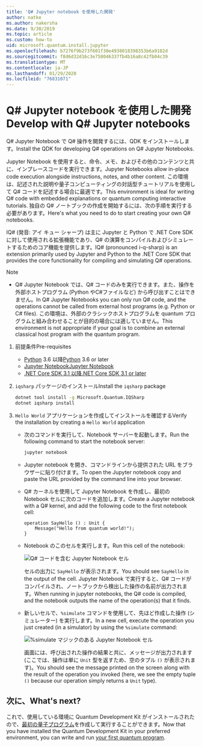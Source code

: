 ```yaml
---
title: 'Q# Jupyter notebook を使用した開発'
author: natke
ms.author: nakersha
ms.date: 9/30/2019
ms.topic: article
ms.custom: how-to
uid: microsoft.quantum.install.jupyter
ms.openlocfilehash: b7276f9b273f601f30e4938018398353b6a9102d
ms.sourcegitcommit: f8d6d32d16c3e758046337fb4b16a8c42fb04c39
ms.translationtype: MT
ms.contentlocale: ja-JP
ms.lasthandoff: 01/29/2020
ms.locfileid: "76831071"
---
```

# <a name="develop-with-q-jupyter-notebooks"></a><span data-ttu-id="62771-102">Q# Jupyter notebook を使用した開発</span><span class="sxs-lookup"><span data-stu-id="62771-102">Develop with Q# Jupyter notebooks</span></span>

<span data-ttu-id="62771-103">Q# Jupyter Notebook で Q# 操作を開発するには、QDK をインストールします。</span><span class="sxs-lookup"><span data-stu-id="62771-103">Install the QDK for developing Q# operations on Q# Jupyter Notebooks.</span></span>

<span data-ttu-id="62771-104">Jupyter Notebook を使用すると、命令、メモ、およびその他のコンテンツと共に、インプレースコードを実行できます。</span><span class="sxs-lookup"><span data-stu-id="62771-104">Jupyter Notebooks allow in-place code execution alongside instructions, notes, and other content.</span></span> <span data-ttu-id="62771-105">この環境は、記述された説明や量子コンピューティングの対話型チュートリアルを使用して Q# コードを記述する場合に最適です。</span><span class="sxs-lookup"><span data-stu-id="62771-105">This environment is ideal for writing Q# code with embedded explanations or quantum computing interactive tutorials.</span></span> <span data-ttu-id="62771-106">独自の Q# ノートブックの作成を開始するには、次の手順を実行する必要があります。</span><span class="sxs-lookup"><span data-stu-id="62771-106">Here's what you need to do to start creating your own Q# notebooks.</span></span>

<span data-ttu-id="62771-107">IQ# (発音: アイ キュー シャープ) は主に Jupyter と Python で .NET Core SDK に対して使用される拡張機能であり、Q# の演算をコンパイルおよびシミュレートするためのコア機能を提供します。</span><span class="sxs-lookup"><span data-stu-id="62771-107">IQ# (pronounced i-q-sharp) is an extension primarily used by Jupyter and Python to the .NET Core SDK that provides the core functionality for compiling and simulating Q# operations.</span></span>

> [!NOTE]
> * <span data-ttu-id="62771-108">Q# Jupyter Notebook では、Q# コードのみを実行できます。また、操作を外部ホストプログラム (Python やC#ファイルなど) から呼び出すことはできません。</span><span class="sxs-lookup"><span data-stu-id="62771-108">In Q# Jupyter Notebooks you can only run Q# code, and the operations cannot be called from external host programs (e.g. Python or C# files).</span></span> <span data-ttu-id="62771-109">この環境は、外部のクラシックホストプログラムを quantum プログラムと組み合わせることが目的の場合には適していません。</span><span class="sxs-lookup"><span data-stu-id="62771-109">This environment is not appropriate if your goal is to combine an external classical host program with the quantum program.</span></span>

1. <span data-ttu-id="62771-110">前提条件</span><span class="sxs-lookup"><span data-stu-id="62771-110">Pre-requisites</span></span>

    - <span data-ttu-id="62771-111">[Python](https://www.python.org/downloads/) 3.6 以降</span><span class="sxs-lookup"><span data-stu-id="62771-111">[Python](https://www.python.org/downloads/) 3.6 or later</span></span>
    - [<span data-ttu-id="62771-112">Jupyter Notebook</span><span class="sxs-lookup"><span data-stu-id="62771-112">Jupyter Notebook</span></span>](https://jupyter.readthedocs.io/en/latest/install.html)
    - [<span data-ttu-id="62771-113">.NET Core SDK 3.1 以降</span><span class="sxs-lookup"><span data-stu-id="62771-113">.NET Core SDK 3.1 or later</span></span>](https://www.microsoft.com/net/download)

1. <span data-ttu-id="62771-114">`iqsharp` パッケージのインストール</span><span class="sxs-lookup"><span data-stu-id="62771-114">Install the `iqsharp` package</span></span>

    ```bash
    dotnet tool install -g Microsoft.Quantum.IQSharp
    dotnet iqsharp install
    ```

1. <span data-ttu-id="62771-115">`Hello World` アプリケーションを作成してインストールを確認する</span><span class="sxs-lookup"><span data-stu-id="62771-115">Verify the installation by creating a `Hello World` application</span></span>

    - <span data-ttu-id="62771-116">次のコマンドを実行して、Notebook サーバーを起動します。</span><span class="sxs-lookup"><span data-stu-id="62771-116">Run the following command to start the notebook server:</span></span>

        ```bash
        jupyter notebook
        ```

    - <span data-ttu-id="62771-117">Jupyter notebook を開き、コマンドラインから提供された URL をブラウザーに貼り付けます。</span><span class="sxs-lookup"><span data-stu-id="62771-117">To open the Jupyter notebook copy and paste the URL provided by the command line into your browser.</span></span>

    - <span data-ttu-id="62771-118">Q# カーネルを使用して Jupyter Notebook を作成し、最初の Notebook セルに次のコードを追加します。</span><span class="sxs-lookup"><span data-stu-id="62771-118">Create a Jupyter notebook with a Q# kernel, and add the following code to the first notebook cell:</span></span>

        ```qsharp
        operation SayHello () : Unit {
            Message("Hello from quantum world!");
        }
        ```

    - <span data-ttu-id="62771-119">Notebook のこのセルを実行します。</span><span class="sxs-lookup"><span data-stu-id="62771-119">Run this cell of the notebook:</span></span>

        ![Q# コードを含む Jupyter Notebook セル](~/media/install-guide-jupyter.png)

        <span data-ttu-id="62771-121">セルの出力に `SayHello` が表示されます。</span><span class="sxs-lookup"><span data-stu-id="62771-121">You should see `SayHello` in the output of the cell.</span></span> <span data-ttu-id="62771-122">Jupyter Notebook で実行すると、Q# コードがコンパイルされ、ノートブックから検出した操作の名前が出力されます。</span><span class="sxs-lookup"><span data-stu-id="62771-122">When running in jupyter notebooks, the Q# code is compiled, and the notebook outputs the name of the operation(s) that it finds.</span></span>


    - <span data-ttu-id="62771-123">新しいセルで、`%simulate` コマンドを使用して、先ほど作成した操作 (シミュレーター) を実行します。</span><span class="sxs-lookup"><span data-stu-id="62771-123">In a new cell, execute the operation you just created (in a simulator) by using the `%simulate` command:</span></span>

        ![%simulate マジックのある Jupyter Notebook セル](~/media/install-guide-jupyter-simulate.png)

        <span data-ttu-id="62771-125">画面には、呼び出された操作の結果と共に、メッセージが出力されます (ここでは、操作は単に `Unit` 型を返すため、空のタプル `()` が表示されます)。</span><span class="sxs-lookup"><span data-stu-id="62771-125">You should see the message printed on the screen along with the result of the operation you invoked (here, we see the empty tuple `()` because our operation simply returns a `Unit` type).</span></span>

## <a name="whats-next"></a><span data-ttu-id="62771-126">次に、</span><span class="sxs-lookup"><span data-stu-id="62771-126">What's next?</span></span>

<span data-ttu-id="62771-127">これで、使用している環境に Quantum Development Kit がインストールされたので、[最初の量子プログラム](xref:microsoft.quantum.write-program)を作成して実行することができます。</span><span class="sxs-lookup"><span data-stu-id="62771-127">Now that you have installed the Quantum Development Kit in your preferred environment, you can write and run [your first quantum program](xref:microsoft.quantum.write-program).</span></span>
